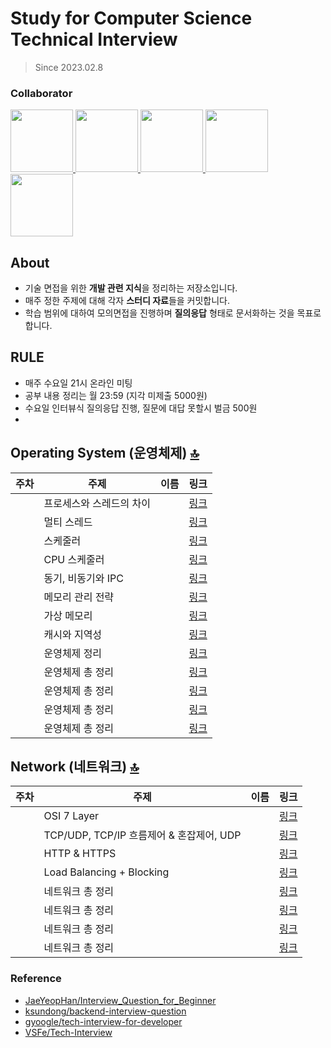 # Study for Computer Science Technical Interview
> Since 2023.02.8

### Collaborator
<p>
<a href="https://github.com/SeungJun">
  <img src="https://github.com/SeungJun.png" width="100">
</a>
<a href="https://github.com/jinsikghong">
  <img src="https://github.com/jinsikhong.png" width="100">
</a>
<a href="https://github.com/yoojinjangjang">
  <img src="https://github.com/yoojinjangjang.png" width="100">
</a>
<a href="https://github.com/ycjeon0129">
  <img src="https://github.com/ycjeon0129.png" width="100">
</a>
<a href="https://github.com/1212Hong">
  <img src="https://github.com/1212Hong.png" width="100">
</a>
</p>

## About
- 기술 면접을 위한 **개발 관련 지식**을 정리하는 저장소입니다.
- 매주 정한 주제에 대해 각자 **스터디 자료**들을 커밋합니다.
- 학습 범위에 대하여 모의면접을 진행하며 **질의응답** 형태로 문서화하는 것을 목표로 합니다.

## RULE
- 매주 수요일 21시 온라인 미팅
- 공부 내용 정리는 월 23:59 (지각 미제출 5000원)
- 수요일 인터뷰식 질의응답 진행, 질문에 대답 못할시 벌금 500원
- 
## Operating System (운영체제) [🔝](#about)
|주차|주제|이름|링크|
|------|---|-----|------|
||프로세스와 스레드의 차이||[링크]()|
||멀티 스레드||[링크]()|
||스케줄러||[링크]()|
||CPU 스케줄러||[링크]()|
||동기, 비동기와 IPC||[링크]()|
||메모리 관리 전략||[링크]()|
||가상 메모리||[링크]()|
||캐시와 지역성||[링크]()|
||운영체제 정리||[링크]()|
||운영체제 총 정리||[링크]()|
||운영체제 총 정리||[링크]()|
||운영체제 총 정리||[링크]()|
||운영체제 총 정리||[링크]()|

## Network (네트워크) [🔝](#about)
|주차|주제|이름|링크|
|------|---|-----|------|
||OSI 7 Layer||[링크]()|
||TCP/UDP, TCP/IP 흐름제어 & 혼잡제어, UDP||[링크]()|
||HTTP & HTTPS ||[링크]()|
||Load Balancing + Blocking ||[링크]()|
||네트워크 총 정리||[링크]()|
||네트워크 총 정리||[링크]()|
||네트워크 총 정리||[링크]()|
||네트워크 총 정리||[링크]()|


### Reference
- [JaeYeopHan/Interview_Question_for_Beginner](https://github.com/JaeYeopHan/Interview_Question_for_Beginner)
- [ksundong/backend-interview-question](https://github.com/ksundong/backend-interview-question)
- [gyoogle/tech-interview-for-developer](https://github.com/gyoogle/tech-interview-for-developer)
- [VSFe/Tech-Interview](https://github.com/VSFe/Tech-Interview)
